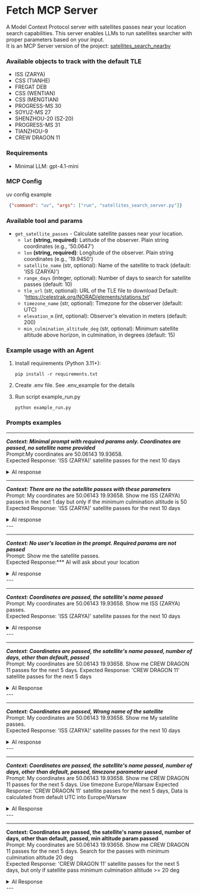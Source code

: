 # Fetch MCP Server
A Model Context Protocol server with satellites passes near your location search capabilities. This server enables LLMs to run satellites searcher with proper parameters based on your input.  
It is an MCP Server version of the project: [satellites_search_nearby](https://github.com/wojtek9502/satellites_search_nearby)

### Available objects to track with the default TLE
- ISS (ZARYA)  
- CSS (TIANHE)  
- FREGAT DEB  
- CSS (WENTIAN)  
- CSS (MENGTIAN)  
- PROGRESS-MS 30  
- SOYUZ-MS 27  
- SHENZHOU-20 (SZ-20)  
- PROGRESS-MS 31  
- TIANZHOU-9  
- CREW DRAGON 11

### Requirements
- Minimal LLM: gpt-4.1-mini

### MCP Config

uv config example
```json
 {"command": "uv", "args": ["run", "satellites_search_server.py"]}
```

### Available tool and params
- `get_satellite_passes` - Calculate satellite passes near your location.
  - `lat` **(string, required)**: Latitude of the observer. Plain string coordinates (e.g., '50.0647')
  - `lon` **(string, required)**: Longitude of the observer. Plain string coordinates (e.g., '19.9450')
  - `satellite_name` (str, optional): Name of the satellite to track (default: 'ISS (ZARYA)')
  - `range_days` (integer, optional): Number of days to search for satellite passes (default: 10)
  - `tle_url` (str, optional): URL of the TLE file to download Default: 'https://celestrak.org/NORAD/elements/stations.txt'
  - `timezone_name` (str, optional): Timezone for the observer (default: UTC)
  - `elevation_m` (int, optional): Observer's elevation in meters (default: 200)
  - `min_culmination_altitude_deg` (str, optional): Minimum satellite altitude above horizon, in culmination, in degrees (default: 15)

### Example usage with an Agent
1. Install requirements (Python 3.11+):
    ```shell
    pip install -r requirements.txt
    ```

2. Create .env file. See .env_example for the details

3. Run script example_run.py
    ```shell
    python example_run.py
    ```

### Prompts examples

---  
***Context: Minimal prompt with required params only. Coordinates are passed, no satellite name provided***   
Prompt:My coordinates are 50.06143 19.93658.  
Expected Response: 'ISS (ZARYA)' satellite passes for the next 10 days
<details>
<summary>AI response</summary>

```text
Passes of satellite 'ISS (ZARYA)' over location (50.06143, 19.93658) during the next 10 days:

| Satellite   | Start (UTC)                | Altitude   | Azimuth   | Culmination (UTC)          | Altitude   | Azimuth   | End (UTC)                  | Altitude   | Azimuth   |
|-------------|----------------------------|------------|-----------|----------------------------|------------|-----------|----------------------------|------------|-----------|
| ISS (ZARYA) | 2025-08-19 02:55:23 +00:00 | 0.0°       | 201.3°    | 2025-08-19 03:00:10 +00:00 | 16.1°      | 139.2°    | 2025-08-19 03:04:59 +00:00 | -0.0°      | 77.3°     |
| ISS (ZARYA) | 2025-08-21 02:54:29 +00:00 | 0.0°       | 222.6°    | 2025-08-21 02:59:44 +00:00 | 32.4°      | 147.8°    | 2025-08-21 03:05:00 +00:00 | -0.0°      | 73.2°     |
| ISS (ZARYA) | 2025-08-22 02:06:22 +00:00 | 0.0°       | 211.6°    | 2025-08-22 02:11:25 +00:00 | 22.4°      | 143.1°    | 2025-08-22 02:16:29 +00:00 | -0.0°      | 74.8°     |
| ISS (ZARYA) | 2025-08-23 01:18:23 +00:00 | 0.0°       | 199.5°    | 2025-08-23 01:23:07 +00:00 | 15.2°      | 138.5°    | 2025-08-23 01:27:52 +00:00 | -0.0°      | 77.8°     |
| ISS (ZARYA) | 2025-08-23 02:53:56 +00:00 | 0.0°       | 240.8°    | 2025-08-23 02:59:22 +00:00 | 62.4°      | 156.8°    | 2025-08-23 03:04:49 +00:00 | -0.0°      | 72.9°     |
| ISS (ZARYA) | 2025-08-24 02:05:33 +00:00 | 0.0°       | 231.3°    | 2025-08-24 02:10:55 +00:00 | 44.2°      | 151.8°    | 2025-08-24 02:16:17 +00:00 | -0.0°      | 72.6°     |
| ISS (ZARYA) | 2025-08-25 01:17:15 +00:00 | 0.0°       | 221.0°    | 2025-08-25 01:22:29 +00:00 | 30.7°      | 147.0°    | 2025-08-25 01:27:44 +00:00 | -0.0°      | 73.4°     |
| ISS (ZARYA) | 2025-08-25 02:53:34 +00:00 | 0.0°       | 256.4°    | 2025-08-25 02:59:01 +00:00 | 82.6°      | 345.7°    | 2025-08-25 03:04:30 +00:00 | -0.0°      | 76.0°     |
| ISS (ZARYA) | 2025-08-26 00:29:04 +00:00 | 0.0°       | 209.8°    | 2025-08-26 00:34:04 +00:00 | 21.2°      | 142.4°    | 2025-08-26 00:39:06 +00:00 | -0.0°      | 75.2°     |
| ISS (ZARYA) | 2025-08-26 02:05:01 +00:00 | 0.0°       | 248.3°    | 2025-08-26 02:10:28 +00:00 | 79.6°      | 161.2°    | 2025-08-26 02:15:56 +00:00 | -0.0°      | 73.9°     |
```
</details>

---

***Context: There are no the satellite passes with these parameters***  
Prompt: My coordinates are 50.06143 19.93658. Show me ISS (ZARYA) passes  in the next 1 day but only if the minimum culmination altitude is 50
Expected Response: 'ISS (ZARYA)' satellite passes for the next 10 days
<details>
<summary>AI response</summary>

```text
PYA) | 2025-08-26 02:05:01 +00:00 | 0.0°       | 248.3°    | 2025-08-26 02:10:28 +00:00 | 79.6°      | 161.2°    | 2025-08-26 02:15:56 +00:00 | -0.0°      | 73.9°     |
```
</details>
--- 

--- 
***Context: No user's location in the prompt. Required params are not passed***  
Prompt: Show me the satellite passes.  
Expected Response:*** AI will ask about your location  

<details>
<summary>AI response</summary>

```text
There are no ISS (ZARYA) passes over your location (50.06143, 19.93658) in the next 1 day with a minimum culmination altitude of 50 degrees.
```
</details>
--- 

--- 
***Context: Coordinates are passed, the satellite's name passed***  
Prompt: My coordinates are 50.06143 19.93658. Show me ISS (ZARYA) passes.  
Expected Response: 'ISS (ZARYA)' satellite passes for the next 10 days  
<details>
<summary>AI response</summary>

```text
Passes of satellite 'ISS (ZARYA)' over location (50.06143, 19.93658) during the next 10 days.

| Satellite   | Start (UTC)                | Altitude   | Azimuth   | Culmination (UTC)          | Altitude   | Azimuth   | End (UTC)                  | Altitude   | Azimuth   |
|-------------|----------------------------|------------|-----------|----------------------------|------------|-----------|----------------------------|------------|-----------|
| ISS (ZARYA) | 2025-08-19 02:55:23 +00:00 | 0.0°       | 201.3°    | 2025-08-19 03:00:10 +00:00 | 16.1°      | 139.2°    | 2025-08-19 03:04:59 +00:00 | -0.0°      | 77.3°     |
| ISS (ZARYA) | 2025-08-21 02:54:29 +00:00 | 0.0°       | 222.6°    | 2025-08-21 02:59:44 +00:00 | 32.4°      | 147.8°    | 2025-08-21 03:05:00 +00:00 | -0.0°      | 73.2°     |
| ISS (ZARYA) | 2025-08-22 02:06:22 +00:00 | 0.0°       | 211.6°    | 2025-08-22 02:11:24 +00:00 | 22.4°      | 143.1°    | 2025-08-22 02:16:29 +00:00 | -0.0°      | 74.8°     |
| ISS (ZARYA) | 2025-08-23 01:18:23 +00:00 | 0.0°       | 199.5°    | 2025-08-23 01:23:07 +00:00 | 15.2°      | 138.6°    | 2025-08-23 01:27:52 +00:00 | -0.0°      | 77.8°     |
| ISS (ZARYA) | 2025-08-23 02:53:56 +00:00 | 0.0°       | 240.8°    | 2025-08-23 02:59:22 +00:00 | 62.4°      | 156.6°    | 2025-08-23 03:04:49 +00:00 | -0.0°      | 72.9°     |
| ISS (ZARYA) | 2025-08-24 02:05:33 +00:00 | 0.0°       | 231.3°    | 2025-08-24 02:10:54 +00:00 | 44.2°      | 151.9°    | 2025-08-24 02:16:17 +00:00 | -0.0°      | 72.6°     |
| ISS (ZARYA) | 2025-08-25 01:17:15 +00:00 | 0.0°       | 221.0°    | 2025-08-25 01:22:29 +00:00 | 30.7°      | 147.1°    | 2025-08-25 01:27:44 +00:00 | -0.0°      | 73.4°     |
| ISS (ZARYA) | 2025-08-25 02:53:34 +00:00 | 0.0°       | 256.4°    | 2025-08-25 02:59:01 +00:00 | 82.6°      | 346.4°    | 2025-08-25 03:04:30 +00:00 | -0.0°      | 76.0°     |
| ISS (ZARYA) | 2025-08-26 00:29:04 +00:00 | 0.0°       | 209.8°    | 2025-08-26 00:34:05 +00:00 | 21.2°      | 142.3°    | 2025-08-26 00:39:06 +00:00 | -0.0°      | 75.2°     |
| ISS (ZARYA) | 2025-08-26 02:05:01 +00:00 | 0.0°       | 248.3°    | 2025-08-26 02:10:28 +00:00 | 79.6°      | 160.7°    | 2025-08-26 02:15:56 +00:00 | -0.0°      | 73.9°     |
```
</details>
--- 



--- 
***Context: Coordinates are passed, the satellite's name passed, number of days, other than default, passed***  
Prompt: My coordinates are 50.06143 19.93658. Show me CREW DRAGON 11 passes for the next 5 days.
Expected Response: 'CREW DRAGON 11' satellite passes for the next 5 days
<details>
<summary>AI Response</summary>

```text
Passes of satellite 'CREW DRAGON 11' over location (50.06143, 19.93658) during the next 5 days:

| Satellite      | Start (UTC)                | Altitude   | Azimuth   | Culmination (UTC)          | Altitude   | Azimuth   | End (UTC)                  | Altitude   | Azimuth   |
|----------------|----------------------------|------------|-----------|----------------------------|------------|-----------|----------------------------|------------|-----------|
| CREW DRAGON 11 | 2025-08-19 02:55:25 +00:00 | 0.0°       | 201.3°    | 2025-08-19 03:00:12 +00:00 | 16.2°      | 139.2°    | 2025-08-19 03:05:01 +00:00 | -0.0°      | 77.3°     |
| CREW DRAGON 11 | 2025-08-21 02:54:33 +00:00 | 0.0°       | 222.6°    | 2025-08-21 02:59:48 +00:00 | 32.5°      | 147.8°    | 2025-08-21 03:05:05 +00:00 | -0.0°      | 73.2°     |
```
</details>
--- 

--- 
***Context: Coordinates are passed, Wrong name of the satellite***  
Prompt: My coordinates are 50.06143 19.93658. Show me My satellite passes.  
Expected Response: 'ISS (ZARYA)' satellite passes for the next 10 days  

<details>
<summary>AI response</summary>

```text
Passes of satellite 'ISS (ZARYA)' over location (50.06143, 19.93658) during the next 10 days.

| Satellite   | Start (UTC)                | Altitude   | Azimuth   | Culmination (UTC)          | Altitude   | Azimuth   | End (UTC)                  | Altitude   | Azimuth   |
|-------------|----------------------------|------------|-----------|----------------------------|------------|-----------|----------------------------|------------|-----------|
| ISS (ZARYA) | 2025-08-19 02:55:23 +00:00 | 0.0°       | 201.3°    | 2025-08-19 03:00:10 +00:00 | 16.1°      | 139.2°    | 2025-08-19 03:04:59 +00:00 | -0.0°      | 77.3°     |
| ISS (ZARYA) | 2025-08-21 02:54:29 +00:00 | 0.0°       | 222.6°    | 2025-08-21 02:59:44 +00:00 | 32.4°      | 147.8°    | 2025-08-21 03:05:00 +00:00 | -0.0°      | 73.2°     |
| ISS (ZARYA) | 2025-08-22 02:06:22 +00:00 | 0.0°       | 211.6°    | 2025-08-22 02:11:24 +00:00 | 22.4°      | 143.1°    | 2025-08-22 02:16:29 +00:00 | -0.0°      | 74.8°     |
| ISS (ZARYA) | 2025-08-23 01:18:23 +00:00 | 0.0°       | 199.5°    | 2025-08-23 01:23:07 +00:00 | 15.2°      | 138.6°    | 2025-08-23 01:27:52 +00:00 | -0.0°      | 77.8°     |
| ISS (ZARYA) | 2025-08-23 02:53:56 +00:00 | 0.0°       | 240.8°    | 2025-08-23 02:59:22 +00:00 | 62.4°      | 156.6°    | 2025-08-23 03:04:49 +00:00 | -0.0°      | 72.9°     |
| ISS (ZARYA) | 2025-08-24 02:05:33 +00:00 | 0.0°       | 231.3°    | 2025-08-24 02:10:54 +00:00 | 44.2°      | 151.9°    | 2025-08-24 02:16:17 +00:00 | -0.0°      | 72.6°     |
| ISS (ZARYA) | 2025-08-25 01:17:15 +00:00 | 0.0°       | 221.0°    | 2025-08-25 01:22:29 +00:00 | 30.7°      | 147.1°    | 2025-08-25 01:27:44 +00:00 | -0.0°      | 73.4°     |
| ISS (ZARYA) | 2025-08-25 02:53:34 +00:00 | 0.0°       | 256.4°    | 2025-08-25 02:59:01 +00:00 | 82.6°      | 346.4°    | 2025-08-25 03:04:30 +00:00 | -0.0°      | 76.0°     |
| ISS (ZARYA) | 2025-08-26 00:29:04 +00:00 | 0.0°       | 209.8°    | 2025-08-26 00:34:05 +00:00 | 21.2°      | 142.3°    | 2025-08-26 00:39:06 +00:00 | -0.0°      | 75.2°     |
| ISS (ZARYA) | 2025-08-26 02:05:01 +00:00 | 0.0°       | 248.3°    | 2025-08-26 02:10:28 +00:00 | 79.6°      | 160.7°    | 2025-08-26 02:15:56 +00:00 | -0.0°      | 73.9°     |
```
</details>
--- 

--- 
***Context: Coordinates are passed, the satellite's name passed, number of days, other than default, passed, timezone parameter used***  
Prompt: My coordinates are 50.06143 19.93658. Show me CREW DRAGON 11 passes for the next 5 days. Use timezone Europe/Warsaw 
Expected Response: 'CREW DRAGON 11' satellite passes for the next 5 days, Data is calculated from default UTC into Europe/Warsaw
<details>
<summary>AI Response</summary>

```text
Passes of satellite 'CREW DRAGON 11' over location (50.06143, 19.93658) during the next 5 days:

| Satellite      | Start (Europe/Warsaw)      | Altitude   | Azimuth   | Culmination (Europe/Warsaw)   | Altitude   | Azimuth   | End (Europe/Warsaw)        | Altitude   | Azimuth   |
|----------------|----------------------------|------------|-----------|-------------------------------|------------|-----------|----------------------------|------------|-----------|
| CREW DRAGON 11 | 2025-08-19 04:55:25 +02:00 | 0.0°       | 201.3°    | 2025-08-19 05:00:12 +02:00    | 16.2°      | 139.2°    | 2025-08-19 05:05:01 +02:00 | -0.0°      | 77.3°     |
| CREW DRAGON 11 | 2025-08-21 04:54:33 +02:00 | 0.0°       | 222.6°    | 2025-08-21 04:59:48 +02:00    | 32.5°      | 147.8°    | 2025-08-21 05:05:05 +02:00 | -0.0°      | 73.2°     |
```
</details>
--- 

--- 
**Context: Coordinates are passed, the satellite's name passed, number of days, other than default, passed, min altitude param passed**  
Prompt: My coordinates are 50.06143 19.93658. Show me CREW DRAGON 11 passes for the next 5 days. Search for the passes with minimum culmination altitude 20 deg  
Expected Response: 'CREW DRAGON 11' satellite passes for the next 5 days, but only if satellite pass minimum culmination altitude >= 20 deg  
<details>
<summary>AI Response</summary>

```text
Passes of satellite 'CREW DRAGON 11' over location (50.06143, 19.93658) during the next 5 days:

| Satellite      | Start (UTC)                | Altitude   | Azimuth   | Culmination (UTC)          | Altitude   | Azimuth   | End (UTC)                  | Altitude   | Azimuth   |
|----------------|----------------------------|------------|-----------|----------------------------|------------|-----------|----------------------------|------------|-----------|
| CREW DRAGON 11 | 2025-08-21 02:54:33 +00:00 | 0.0°       | 222.6°    | 2025-08-21 02:59:48 +00:00 | 32.5°      | 147.8°    | 2025-08-21 03:05:05 +00:00 | -0.0°      | 73.2°     |
```
</details>
--- 